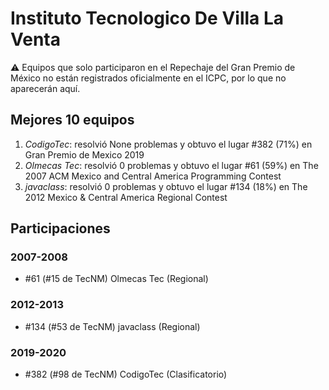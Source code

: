 # Instituto Tecnologico De Villa La Venta

:warning: Equipos que solo participaron en el Repechaje del Gran Premio de México no están registrados oficialmente en el ICPC, por lo que no aparecerán aquí.

## Mejores 10 equipos

1. _CodigoTec_: resolvió None problemas y obtuvo el lugar #382 (71%) en Gran Premio de Mexico 2019
1. _Olmecas Tec_: resolvió 0 problemas y obtuvo el lugar #61 (59%) en The 2007 ACM Mexico and Central America Programming Contest
1. _javaclass_: resolvió 0 problemas y obtuvo el lugar #134 (18%) en The 2012 Mexico & Central America Regional Contest

## Participaciones

### 2007-2008

- #61 (#15 de TecNM) Olmecas Tec (Regional)

### 2012-2013

- #134 (#53 de TecNM) javaclass (Regional)

### 2019-2020

- #382 (#98 de TecNM) CodigoTec (Clasificatorio)



